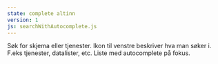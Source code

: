 ```yaml
---
state: complete altinn
version: 1
js: searchWithAutocomplete.js
---
```

Søk for skjema eller tjenester. Ikon til venstre beskriver hva man søker i. F.eks tjenester, datalister, etc. Liste med autocomplete på fokus.
